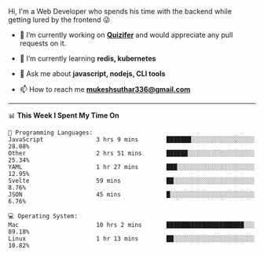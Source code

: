 Hi, I'm a Web Developer who spends his time with the backend while getting lured by the frontend 😜

- 🔭 I’m currently working on **[Quizifer](https://github.com/SutharMukesh/Quizifer/)** and would appreciate any pull requests on it.

- 🌱 I’m currently learning **redis, kubernetes**

- 💬 Ask me about **javascript, nodejs, CLI tools**

- 📫 How to reach me **mukeshsuthar336@gmail.com**

---
<!--START_SECTION:waka-->
📊 **This Week I Spent My Time On** 

```text
💬 Programming Languages: 
JavaScript               3 hrs 9 mins        ███████░░░░░░░░░░░░░░░░░░   28.08% 
Other                    2 hrs 51 mins       ██████░░░░░░░░░░░░░░░░░░░   25.34% 
YAML                     1 hr 27 mins        ███░░░░░░░░░░░░░░░░░░░░░░   12.95% 
Svelte                   59 mins             ██░░░░░░░░░░░░░░░░░░░░░░░   8.76% 
JSON                     45 mins             █░░░░░░░░░░░░░░░░░░░░░░░░   6.76%

💻 Operating System: 
Mac                      10 hrs 2 mins       ██████████████████████░░░   89.18% 
Linux                    1 hr 13 mins        ██░░░░░░░░░░░░░░░░░░░░░░░   10.82%

```


<!--END_SECTION:waka-->
